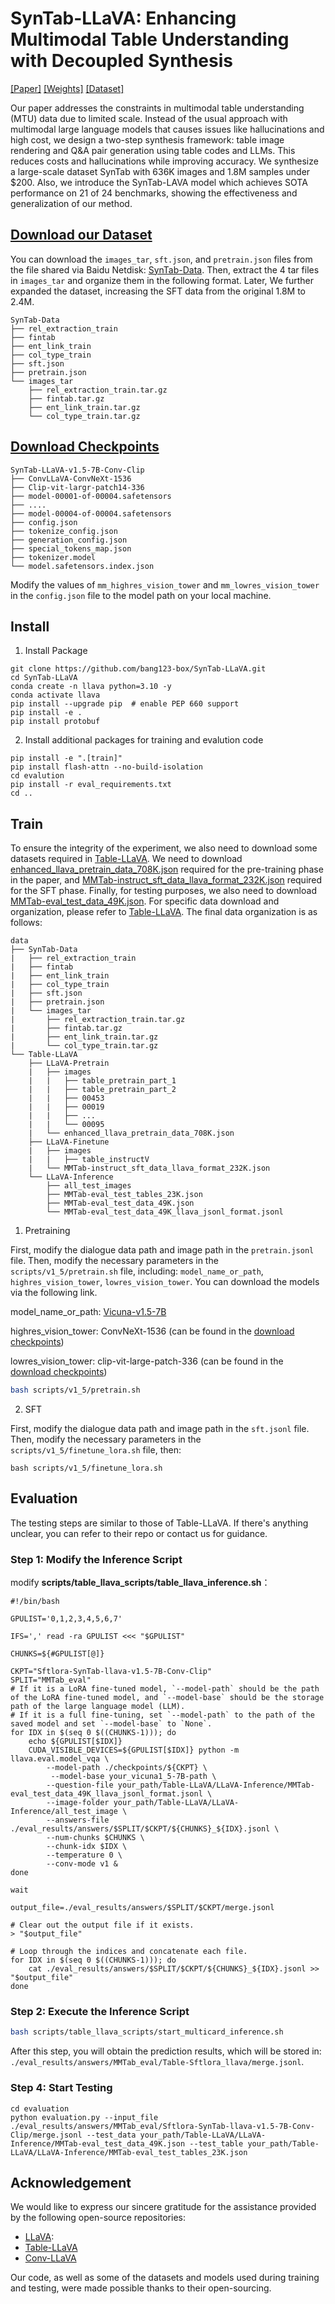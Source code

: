 # SynTab-LLaVA: Enhancing Multimodal Table Understanding with Decoupled Synthesis
[\[Paper\]](https://openaccess.thecvf.com/content/CVPR2025/papers/Zhou_SynTab-LLaVA_Enhancing_Multimodal_Table_Understanding_with_Decoupled_Synthesis_CVPR_2025_paper.pdf)  [\[Weights\]](https://pan.baidu.com/s/1WnJK77zC58ZaWhqBD10kwg?pwd=gwk6) [\[Dataset\]](https://pan.baidu.com/s/1WnJK77zC58ZaWhqBD10kwg?pwd=gwk6)

Our paper addresses the constraints in multimodal table understanding (MTU) data due to limited scale. Instead of the usual approach with multimodal large language models that causes issues like hallucinations and high cost, we design a two-step synthesis framework: table image rendering and Q&A pair generation using table codes and LLMs. This reduces costs and hallucinations while improving accuracy. We synthesize a large-scale dataset SynTab with 636K images and 1.8M samples under $200. Also, we introduce the SynTab-LAVA model which achieves SOTA performance on 21 of 24 benchmarks, showing the effectiveness and generalization of our method.

## [Download our Dataset](https://pan.baidu.com/s/1WnJK77zC58ZaWhqBD10kwg?pwd=gwk6)
You can download the `images_tar`, `sft.json`, and `pretrain.json` files from the file shared via Baidu Netdisk: [SynTab-Data](https://pan.baidu.com/s/1WnJK77zC58ZaWhqBD10kwg?pwd=gwk6). 
Then, extract the 4 tar files in `images_tar` and organize them in the following format. Later, We further expanded the dataset, increasing the SFT data from the original 1.8M to 2.4M.
```
SynTab-Data
├── rel_extraction_train
├── fintab
├── ent_link_train
├── col_type_train
├── sft.json
├── pretrain.json
└── images_tar
    ├── rel_extraction_train.tar.gz
    ├── fintab.tar.gz
    ├── ent_link_train.tar.gz
    └── col_type_train.tar.gz

```

## [Download Checkpoints](https://pan.baidu.com/s/18fdnBRUqjBXYVVGTU8GT2g?pwd=qnva)
```
SynTab-LLaVA-v1.5-7B-Conv-Clip
├── ConvLLaVA-ConvNeXt-1536
├── Clip-vit-largr-patch14-336
├── model-00001-of-00004.safetensors
├── ....
├── model-00004-of-00004.safetensors
├── config.json
├── tokenize_config.json
├── generation_config.json
├── special_tokens_map.json
├── tokenizer.model
└── model.safetensors.index.json
```
Modify the values of `mm_highres_vision_tower` and `mm_lowres_vision_tower` in the `config.json` file to the model path on your local machine.

## Install
1. Install Package
```Shell
git clone https://github.com/bang123-box/SynTab-LLaVA.git
cd SynTab-LLaVA
conda create -n llava python=3.10 -y
conda activate llava
pip install --upgrade pip  # enable PEP 660 support
pip install -e .
pip install protobuf
```

2. Install additional packages for training and evalution code
```
pip install -e ".[train]"
pip install flash-attn --no-build-isolation
cd evalution
pip install -r eval_requirements.txt
cd ..
```

## Train
To ensure the integrity of the experiment, we also need to download some datasets required in [Table-LLaVA](https://github.com/SpursGoZmy/Table-LLaVA). We need to download [enhanced_llava_pretrain_data_708K.json](https://huggingface.co/datasets/SpursgoZmy/MMTab/blob/main/enhanced_llava_pretrain_data_708K.json) required for the pre-training phase in the paper, and [MMTab-instruct_sft_data_llava_format_232K.json](https://huggingface.co/datasets/SpursgoZmy/MMTab/blob/main/MMTab-instruct_sft_data_llava_format_232K.json) required for the SFT phase. Finally, for testing purposes, we also need to download [MMTab-eval_test_data_49K.json](https://huggingface.co/datasets/SpursgoZmy/MMTab/blob/main/MMTab-eval_test_data_49K.json). For specific data download and organization, please refer to [Table-LLaVA](https://github.com/SpursGoZmy/Table-LLaVA). The final data organization is as follows:
```
data
├── SynTab-Data
|   ├── rel_extraction_train
|   ├── fintab
|   ├── ent_link_train
|   ├── col_type_train
|   ├── sft.json
|   ├── pretrain.json
|   └── images_tar
|       ├── rel_extraction_train.tar.gz
|       ├── fintab.tar.gz
|       ├── ent_link_train.tar.gz
|       └── col_type_train.tar.gz
└── Table-LLaVA
    ├── LLaVA-Pretrain
    |   ├── images
    |   |   ├── table_pretrain_part_1
    |   |   ├── table_pretrain_part_2
    |   |   ├── 00453
    |   |   ├── 00019
    |   |   ├── ...
    |   |   └── 00095
    |   └── enhanced_llava_pretrain_data_708K.json
    ├── LLaVA-Finetune
    |   ├── images
    |   |   ├── table_instructV
    |   └── MMTab-instruct_sft_data_llava_format_232K.json
    └── LLaVA-Inference
        ├── all_test_images
        ├── MMTab-eval_test_tables_23K.json
        ├── MMTab-eval_test_data_49K.json
        └── MMTab-eval_test_data_49K_llava_jsonl_format.jsonl
```

1. Pretraining

First, modify the dialogue data path and image path in the `pretrain.jsonl` file. Then, modify the necessary parameters in the `scripts/v1_5/pretrain.sh` file, including: `model_name_or_path`, `highres_vision_tower`, `lowres_vision_tower`. You can download the models via the following link.

model_name_or_path: [Vicuna-v1.5-7B](https://huggingface.co/lmsys/vicuna-7b-v1.5)

highres_vision_tower: ConvNeXt-1536 (can be found in the [download checkpoints](https://pan.baidu.com/s/18fdnBRUqjBXYVVGTU8GT2g?pwd=qnva))

lowres_vision_tower: clip-vit-large-patch-336 (can be found in the [download checkpoints](https://pan.baidu.com/s/18fdnBRUqjBXYVVGTU8GT2g?pwd=qnva))


```bash
bash scripts/v1_5/pretrain.sh
```


2. SFT

First, modify the dialogue data path and image path in the `sft.jsonl` file. Then, modify the necessary parameters in the `scripts/v1_5/finetune_lora.sh` file, then:

```
bash scripts/v1_5/finetune_lora.sh
```


## Evaluation
The testing steps are similar to those of Table-LLaVA. If there's anything unclear, you can refer to their repo or contact us for guidance.
### Step 1: Modify the Inference Script

modify **scripts/table_llava_scripts/table_llava_inference.sh**：
```
#!/bin/bash

GPULIST='0,1,2,3,4,5,6,7'

IFS=',' read -ra GPULIST <<< "$GPULIST"

CHUNKS=${#GPULIST[@]}

CKPT="Sftlora-SynTab-llava-v1.5-7B-Conv-Clip"
SPLIT="MMTab_eval"
# If it is a LoRA fine-tuned model, `--model-path` should be the path of the LoRA fine-tuned model, and `--model-base` should be the storage path of the large language model (LLM).
# If it is a full fine-tuning, set `--model-path` to the path of the saved model and set `--model-base` to `None`.
for IDX in $(seq 0 $((CHUNKS-1))); do
    echo ${GPULIST[$IDX]}
    CUDA_VISIBLE_DEVICES=${GPULIST[$IDX]} python -m llava.eval.model_vqa \
        --model-path ./checkpoints/${CKPT} \
         --model-base your_vicuna1_5-7B-path \
        --question-file your_path/Table-LLaVA/LLaVA-Inference/MMTab-eval_test_data_49K_llava_jsonl_format.jsonl \
        --image-folder your_path/Table-LLaVA/LLaVA-Inference/all_test_image \
        --answers-file ./eval_results/answers/$SPLIT/$CKPT/${CHUNKS}_${IDX}.jsonl \
        --num-chunks $CHUNKS \
        --chunk-idx $IDX \
        --temperature 0 \
        --conv-mode v1 &
done

wait

output_file=./eval_results/answers/$SPLIT/$CKPT/merge.jsonl

# Clear out the output file if it exists.
> "$output_file"

# Loop through the indices and concatenate each file.
for IDX in $(seq 0 $((CHUNKS-1))); do
    cat ./eval_results/answers/$SPLIT/$CKPT/${CHUNKS}_${IDX}.jsonl >> "$output_file"
done
```

### Step 2: Execute the Inference Script

```bash
bash scripts/table_llava_scripts/start_multicard_inference.sh
```
After this step, you will obtain the prediction results, which will be stored in: `./eval_results/answers/MMTab_eval/Table-Sftlora_llava/merge.jsonl`.

### Step 4: Start Testing
```
cd evaluation
python evaluation.py --input_file ./eval_results/answers/MMTab_eval/Sftlora-SynTab-llava-v1.5-7B-Conv-Clip/merge.jsonl --test_data your_path/Table-LLaVA/LLaVA-Inference/MMTab-eval_test_data_49K.json --test_table your_path/Table-LLaVA/LLaVA-Inference/MMTab-eval_test_tables_23K.json

```

## Acknowledgement
We would like to express our sincere gratitude for the assistance provided by the following open-source repositories:
- [LLaVA](https://github.com/haotian-liu/LLaVA): 
- [Table-LLaVA](https://github.com/SpursGoZmy/Table-LLaVA)
- [Conv-LLaVA](https://github.com/alibaba/conv-llava)

Our code, as well as some of the datasets and models used during training and testing, were made possible thanks to their open-sourcing.
